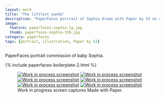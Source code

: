 ```yaml
---
layout: work
title: "The littlest panda"
description: "PaperFaces portrait of Sophia drawn with Paper by 53 on an iPad."
image: 
  feature: paperfaces-sophia-lg.jpg
  thumb: paperfaces-sophia-150.jpg
category: paperfaces
tags: [portrait, illustration, Paper by 53]
---
```


PaperFaces portrait commission of baby Sophia.

{% include paperfaces-boilerplate-2.html %}

<figure class="third">
	<a href="{{ site.url }}/images/paperfaces-sophia-process-1-lg.jpg"><img src="{{ site.url }}/images/paperfaces-sophia-process-1-600.jpg" alt="Work in process screenshot"></a>
	<a href="{{ site.url }}/images/paperfaces-sophia-process-2-lg.jpg"><img src="{{ site.url }}/images/paperfaces-sophia-process-2-600.jpg" alt="Work in process screenshot"></a>
	<a href="{{ site.url }}/images/paperfaces-sophia-process-3-lg.jpg"><img src="{{ site.url }}/images/paperfaces-sophia-process-3-600.jpg" alt="Work in process screenshot"></a>
	<a href="{{ site.url }}/images/paperfaces-sophia-process-4-lg.jpg"><img src="{{ site.url }}/images/paperfaces-sophia-process-4-600.jpg" alt="Work in process screenshot"></a>
	<a href="{{ site.url }}/images/paperfaces-sophia-process-5-lg.jpg"><img src="{{ site.url }}/images/paperfaces-sophia-process-5-600.jpg" alt="Work in process screenshot"></a>
	<a href="{{ site.url }}/images/paperfaces-sophia-process-6-lg.jpg"><img src="{{ site.url }}/images/paperfaces-sophia-process-6-600.jpg" alt="Work in process screenshot"></a>
	<figcaption>Work in progress screen captures Made with Paper.</figcaption>
</figure>